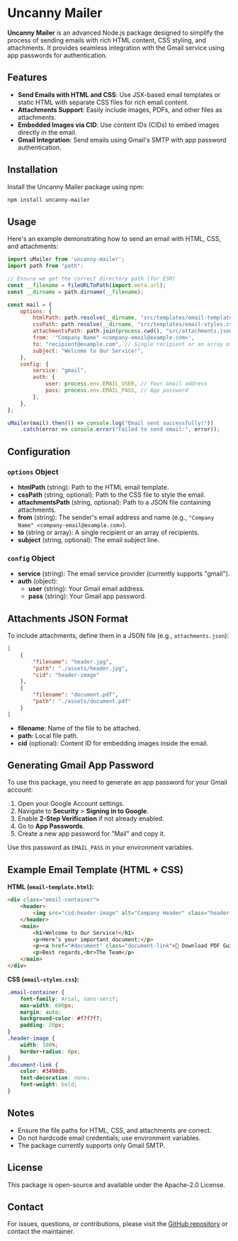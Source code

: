 # Uncanny Mailer

**Uncanny Mailer** is an advanced Node.js package designed to simplify the process of sending emails with rich HTML content, CSS styling, and attachments. It provides seamless integration with the Gmail service using app passwords for authentication.

## Features

- **Send Emails with HTML and CSS**: Use JSX-based email templates or static HTML with separate CSS files for rich email content.
- **Attachments Support**: Easily include images, PDFs, and other files as attachments.
- **Embedded Images via CID**: Use content IDs (CIDs) to embed images directly in the email.
- **Gmail Integration**: Send emails using Gmail's SMTP with app password authentication.

## Installation

Install the Uncanny Mailer package using npm:

```bash
npm install uncanny-mailer
```

## Usage

Here's an example demonstrating how to send an email with HTML, CSS, and attachments:

```javascript
import uMailer from 'uncanny-mailer';
import path from "path";

// Ensure we get the correct directory path (for ESM)
const __filename = fileURLToPath(import.meta.url);
const __dirname = path.dirname(__filename);

const mail = {
    options: {
        htmlPath: path.resolve(__dirname, "src/templates/email-template.html"),
		cssPath: path.resolve(__dirname, "src/templates/email-styles.css"),
        attachmentsPath: path.join(process.cwd(), "src/attachments.json"),
        from: '"Company Name" <company-email@example.com>',
        to: "recipient@example.com", // Single recipient or an array of emails
        subject: "Welcome to Our Service!",
    },
    config: {
        service: "gmail",
        auth: {
            user: process.env.EMAIL_USER, // Your Gmail address
            pass: process.env.EMAIL_PASS, // App password
        },
    },
};

uMailer(mail).then(() => console.log("Email sent successfully!"))
    .catch(error => console.error("Failed to send email:", error));
```

## Configuration

### `options` Object

- **htmlPath** (string): Path to the HTML email template.
- **cssPath** (string, optional): Path to the CSS file to style the email.
- **attachmentsPath** (string, optional): Path to a JSON file containing attachments.
- **from** (string): The sender's email address and name (e.g., `"Company Name" <company-email@example.com>`).
- **to** (string or array): A single recipient or an array of recipients.
- **subject** (string, optional): The email subject line.

### `config` Object

- **service** (string): The email service provider (currently supports "gmail").
- **auth** (object):
  - **user** (string): Your Gmail email address.
  - **pass** (string): Your Gmail app password.

## Attachments JSON Format

To include attachments, define them in a JSON file (e.g., `attachments.json`):

```json
[
    {
        "filename": "header.jpg",
        "path": "./assets/header.jpg",
        "cid": "header-image"
    },
    {
        "filename": "document.pdf",
        "path": "./assets/document.pdf"
    }
]
```

- **filename**: Name of the file to be attached.
- **path**: Local file path.
- **cid** (optional): Content ID for embedding images inside the email.

## Generating Gmail App Password

To use this package, you need to generate an app password for your Gmail account:

1. Open your Google Account settings.
2. Navigate to **Security** > **Signing in to Google**.
3. Enable **2-Step Verification** if not already enabled.
4. Go to **App Passwords**.
5. Create a new app password for "Mail" and copy it.

Use this password as `EMAIL_PASS` in your environment variables.

## Example Email Template (HTML + CSS)

**HTML (`email-template.html`):**

```html
<div class="email-container">
    <header>
        <img src="cid:header-image" alt="Company Header" class="header-image" />
    </header>
    <main>
        <h1>Welcome to Our Service!</h1>
        <p>Here’s your important document:</p>
        <p><a href="#document" class="document-link">📄 Download PDF Guide</a></p>
        <p>Best regards,<br>The Team</p>
    </main>
</div>
```

**CSS (`email-styles.css`):**

```css
.email-container {
    font-family: Arial, sans-serif;
    max-width: 600px;
    margin: auto;
    background-color: #f7f7f7;
    padding: 20px;
}
.header-image {
    width: 100%;
    border-radius: 8px;
}
.document-link {
    color: #3498db;
    text-decoration: none;
    font-weight: bold;
}
```

## Notes

- Ensure the file paths for HTML, CSS, and attachments are correct.
- Do not hardcode email credentials; use environment variables.
- The package currently supports only Gmail SMTP.

## License

This package is open-source and available under the Apache-2.0 License.

## Contact

For issues, questions, or contributions, please visit the [GitHub repository](https://github.com/Uncanny-Devs/Mailer.git) or contact the maintainer.